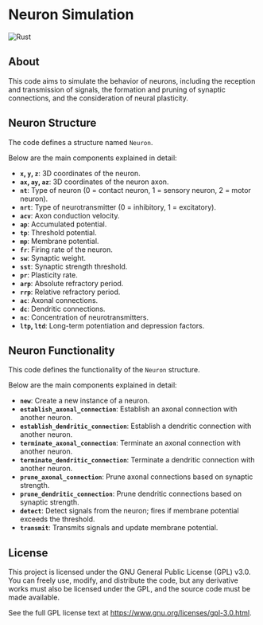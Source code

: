 # Neuron Simulation

![Rust](https://img.shields.io/badge/language-Rust-orange)

## About

This code aims to simulate the behavior of neurons, including the reception and transmission of signals, the formation and pruning of synaptic connections, and the consideration of neural plasticity.

## Neuron Structure

The code defines a structure named `Neuron`.

Below are the main components explained in detail:

- **`x`, `y`, `z`**: 3D coordinates of the neuron.
- **`ax`, `ay`, `az`**: 3D coordinates of the neuron axon.
- **`nt`**: Type of neuron (0 = contact neuron, 1 = sensory neuron, 2 = motor neuron).
- **`nrt`**: Type of neurotransmitter (0 = inhibitory, 1 = excitatory).
- **`acv`**: Axon conduction velocity.
- **`ap`**: Accumulated potential.
- **`tp`**: Threshold potential.
- **`mp`**: Membrane potential.
- **`fr`**: Firing rate of the neuron.
- **`sw`**: Synaptic weight.
- **`sst`**: Synaptic strength threshold.
- **`pr`**: Plasticity rate.
- **`arp`**: Absolute refractory period.
- **`rrp`**: Relative refractory period.
- **`ac`**: Axonal connections.
- **`dc`**: Dendritic connections.
- **`nc`**: Concentration of neurotransmitters.
- **`ltp`, `ltd`**: Long-term potentiation and depression factors.

## Neuron Functionality

This code defines the functionality of the `Neuron` structure.

Below are the main components explained in detail:

- **`new`**: Create a new instance of a neuron.
- **`establish_axonal_connection`**: Establish an axonal connection with another neuron.
- **`establish_dendritic_connection`**: Establish a dendritic connection with another neuron.
- **`terminate_axonal_connection`**: Terminate an axonal connection with another neuron.
- **`terminate_dendritic_connection`**: Terminate a dendritic connection with another neuron.
- **`prune_axonal_connection`**: Prune axonal connections based on synaptic strength.
- **`prune_dendritic_connection`**: Prune dendritic connections based on synaptic strength.
- **`detect`**: Detect signals from the neuron; fires if membrane potential exceeds the threshold.
- **`transmit`**: Transmits signals and update membrane potential.

## License

This project is licensed under the GNU General Public License (GPL) v3.0. You can freely use, modify, and distribute the code, but any derivative works must also be licensed under the GPL, and the source code must be made available.

See the full GPL license text at https://www.gnu.org/licenses/gpl-3.0.html.